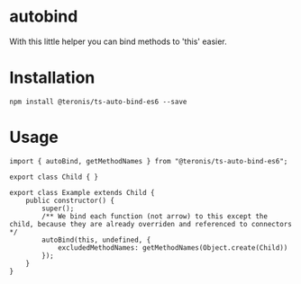 # autobind
With this little helper you can bind methods to 'this' easier.

# Installation
```
npm install @teronis/ts-auto-bind-es6 --save
```

# Usage
```
import { autoBind, getMethodNames } from "@teronis/ts-auto-bind-es6";

export class Child { }

export class Example extends Child {
    public constructor() {
        super();
        /** We bind each function (not arrow) to this except the child, because they are already overriden and referenced to connectors */
        autoBind(this, undefined, {
            excludedMethodNames: getMethodNames(Object.create(Child))
        });
    }
}
```
